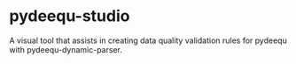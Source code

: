 # pydeequ-studio
A visual tool that assists in creating data quality validation rules for pydeequ with pydeequ-dynamic-parser.
